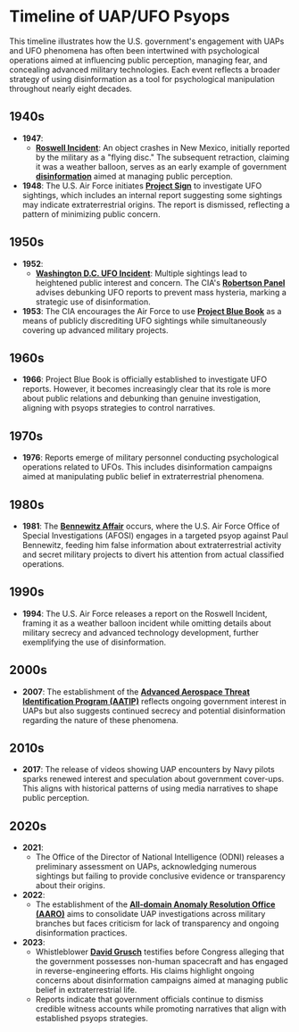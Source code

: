 # Timeline of UAP/UFO Psyops

This timeline illustrates how the U.S. government's engagement with UAPs and UFO phenomena has often been intertwined with psychological operations aimed at influencing public perception, managing fear, and concealing advanced military technologies. Each event reflects a broader strategy of using disinformation as a tool for psychological manipulation throughout nearly eight decades.

## **1940s**

* **1947**:
  * [**Roswell Incident**](SLAs.md): An object crashes in New Mexico, initially reported by the military as a "flying disc." The subsequent retraction, claiming it was a weather balloon, serves as an early example of government [**disinformation**](DECENTRALIZED_INFRASTRUCTURE.md) aimed at managing public perception.
* **1948**: The U.S. Air Force initiates [**Project Sign**](PYRAMID_SHAPED_UFO.md) to investigate UFO sightings, which includes an internal report suggesting some sightings may indicate extraterrestrial origins. The report is dismissed, reflecting a pattern of minimizing public concern.

## **1950s**

* **1952**:
  * [**Washington D.C. UFO Incident**](broken-reference): Multiple sightings lead to heightened public interest and concern. The CIA's [**Robertson Panel**](SECURITY.md) advises debunking UFO reports to prevent mass hysteria, marking a strategic use of disinformation.
* **1953**: The CIA encourages the Air Force to use [**Project Blue Book**](PSYCHOLOGY.md) as a means of publicly discrediting UFO sightings while simultaneously covering up advanced military projects.

## **1960s**

* **1966**: Project Blue Book is officially established to investigate UFO reports. However, it becomes increasingly clear that its role is more about public relations and debunking than genuine investigation, aligning with psyops strategies to control narratives.

## **1970s**

* **1976**: Reports emerge of military personnel conducting psychological operations related to UFOs. This includes disinformation campaigns aimed at manipulating public belief in extraterrestrial phenomena.

## **1980s**

* **1981**: The [**Bennewitz Affair**](../AI/BENNEWITZ_AFFAIR.md) occurs, where the U.S. Air Force Office of Special Investigations (AFOSI) engages in a targeted psyop against Paul Bennewitz, feeding him false information about extraterrestrial activity and secret military projects to divert his attention from actual classified operations.

## **1990s**

* **1994**: The U.S. Air Force releases a report on the Roswell Incident, framing it as a weather balloon incident while omitting details about military secrecy and advanced technology development, further exemplifying the use of disinformation.

## **2000s**

* **2007**: The establishment of the [**Advanced Aerospace Threat Identification Program (AATIP)**](../AI/CONSUMER_AI_HARDWARE.md) reflects ongoing government interest in UAPs but also suggests continued secrecy and potential disinformation regarding the nature of these phenomena.

## **2010s**

* **2017**: The release of videos showing UAP encounters by Navy pilots sparks renewed interest and speculation about government cover-ups. This aligns with historical patterns of using media narratives to shape public perception.

## **2020s**

* **2021**:
  * The Office of the Director of National Intelligence (ODNI) releases a preliminary assessment on UAPs, acknowledging numerous sightings but failing to provide conclusive evidence or transparency about their origins.
* **2022**:
  * The establishment of the [**All-domain Anomaly Resolution Office (AARO)**](../AI/COMPUTE_FINANCE.md) aims to consolidate UAP investigations across military branches but faces criticism for lack of transparency and ongoing disinformation practices.
* **2023**:
  * Whistleblower [**David Grusch**](../../../literary_products/joes_notes/DAVID_GRUSCH.md) testifies before Congress alleging that the government possesses non-human spacecraft and has engaged in reverse-engineering efforts. His claims highlight ongoing concerns about disinformation campaigns aimed at managing public belief in extraterrestrial life.
  * Reports indicate that government officials continue to dismiss credible witness accounts while promoting narratives that align with established psyops strategies.
